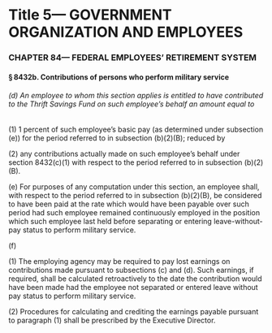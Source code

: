 
# Title 5— GOVERNMENT ORGANIZATION AND EMPLOYEES
### CHAPTER 84— FEDERAL EMPLOYEES’ RETIREMENT SYSTEM
#### § 8432b. Contributions of persons who perform military service
###### (d) An employee to whom this section applies is entitled to have contributed to the Thrift Savings Fund on such employee’s behalf an amount equal to

(1) 1 percent of such employee’s basic pay (as determined under subsection (e)) for the period referred to in subsection (b)(2)(B); reduced by

(2) any contributions actually made on such employee’s behalf under section 8432(c)(1) with respect to the period referred to in subsection (b)(2)(B).

(e) For purposes of any computation under this section, an employee shall, with respect to the period referred to in subsection (b)(2)(B), be considered to have been paid at the rate which would have been payable over such period had such employee remained continuously employed in the position which such employee last held before separating or entering leave-without-pay status to perform military service.

(f)

(1) The employing agency may be required to pay lost earnings on contributions made pursuant to subsections (c) and (d). Such earnings, if required, shall be calculated retroactively to the date the contribution would have been made had the employee not separated or entered leave without pay status to perform military service.

(2) Procedures for calculating and crediting the earnings payable pursuant to paragraph (1) shall be prescribed by the Executive Director.

